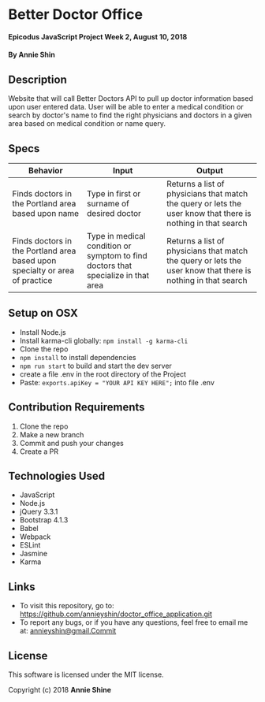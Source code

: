 # Better Doctor Office

#### Epicodus JavaScript Project Week 2, August 10, 2018

#### By Annie Shin

## Description

Website that will call Better Doctors API to pull up doctor information based upon user entered data. User will be able to enter a medical condition or search by doctor's name to find the right physicians and doctors in a given area based on medical condition or name query.


## Specs

| Behavior | Input | Output |
|----------|-------|--------|
| Finds doctors in the Portland area based upon name | Type in first or surname of desired doctor | Returns a list of physicians that match the query or lets the user know that there is nothing in that search |
| Finds doctors in the Portland area based upon specialty or area of practice | Type in medical condition or symptom to find doctors that specialize in that area | Returns a list of physicians that match the query or lets the user know that there is nothing in that search |

## Setup on OSX

* Install Node.js
* Install karma-cli globally: `npm install -g karma-cli`
* Clone the repo
* `npm install` to install dependencies
* `npm run start` to build and start the dev server
* create a file .env in the root directory of the Project
* Paste: `exports.apiKey = "YOUR API KEY HERE";` into file .env

## Contribution Requirements

1. Clone the repo
1. Make a new branch
1. Commit and push your changes
1. Create a PR

## Technologies Used

* JavaScript
* Node.js
* jQuery 3.3.1
* Bootstrap 4.1.3
* Babel
* Webpack
* ESLint
* Jasmine
* Karma

## Links

* To visit this repository, go to: https://github.com/annieyshin/doctor_office_application.git
* To report any bugs, or if you have any questions, feel free to email me at: annieyshin@gmail.Commit

## License

This software is licensed under the MIT license.

Copyright (c) 2018 **Annie Shine**
